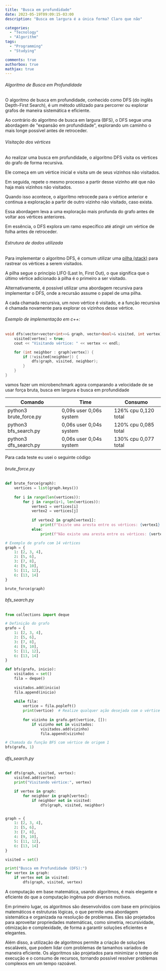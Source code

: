 ```yaml
---
title: "Busca em profundidade"
date: 2023-05-19T09:09:15-03:00
description: "Busca em largura é a única forma? Claro que não"

categories:
  - "Tecnology"
  - "Algorithm"
tags:
  - "Programming"
  - "Studying"

comments: true
authorbox: true
mathjax: true
---
```


###### Algoritmo de Busca em Profundidade

O algoritmo de busca em profundidade, conhecido como DFS (do inglês Depth-First Search), é um método utilizado para percorrer ou explorar grafos de maneira sistemática e eficiente. 

Ao contrário do algoritmo de busca em largura (BFS), o DFS segue uma abordagem de "expansão em profundidade", explorando um caminho o mais longe possível antes de retroceder.

###### Visitação dos vértices

Ao realizar uma busca em profundidade, o algoritmo DFS visita os vértices do grafo de forma recursiva. 

Ele começa em um vértice inicial e visita um de seus vizinhos não visitados. 

Em seguida, repete o mesmo processo a partir desse vizinho até que não haja mais vizinhos não visitados. 

Quando isso acontece, o algoritmo retrocede para o vértice anterior e continua a exploração a partir de outro vizinho não visitado, caso exista.

Essa abordagem leva a uma exploração mais profunda do grafo antes de voltar aos vértices anteriores. 

Em essência, o DFS explora um ramo específico até atingir um vértice de folha antes de retroceder.

###### Estrutura de dados utilizada

Para implementar o algoritmo DFS, é comum utilizar uma [pilha (stack)](https://foxtechworld.github.io/2023/04/pilha/) para rastrear os vértices a serem visitados. 

A pilha segue o princípio LIFO (Last In, First Out), o que significa que o último vértice adicionado à pilha é o primeiro a ser visitado.

Alternativamente, é possível utilizar uma abordagem recursiva para implementar o DFS, onde a recursão assume o papel de uma pilha. 

A cada chamada recursiva, um novo vértice é visitado, e a função recursiva é chamada novamente para explorar os vizinhos desse vértice.

###### Exemplo de implementação em c++:

```cpp
void dfs(vector<vector<int>>& graph, vector<bool>& visited, int vertex) {
    visited[vertex] = true;
    cout << "Visitando vértice: " << vertex << endl;

    for (int neighbor : graph[vertex]) {
        if (!visited[neighbor]) {
            dfs(graph, visited, neighbor);
        }
    }
}
```

vamos fazer um microbenchmark agora comparando a velocidade de se usar força bruta, busca em largura e busca em profundidade

| Comando    | Time    | Consumo    |
|---------------- | --------------- | --------------- |
| python3 brute_force.py    | 0,09s user 0,06s system    | 126% cpu 0,120 total |
| python3 bfs_search.py    | 0,06s user 0,04s system | 120% cpu 0,085 total |
| python3 dfs_search.py   | 0,06s user 0,04s system   | 130% cpu 0,077 total   |

Para cada teste eu usei o seguinte código

###### brute_force.py
```py
def brute_force(graph):
    vertices = list(graph.keys())
    
    for i in range(len(vertices)):
        for j in range(i+1, len(vertices)):
            vertex1 = vertices[i]
            vertex2 = vertices[j]
            
            if vertex2 in graph[vertex1]:
                print(f"Existe uma aresta entre os vértices: {vertex1} - {vertex2}")
            else:
                print(f"Não existe uma aresta entre os vértices: {vertex1} - {vertex2}")

# Exemplo de grafo com 14 vértices
graph = {
    1: [2, 3, 4],
    2: [5, 6],
    3: [7, 8],
    4: [9, 10],
    5: [11, 12],
    6: [13, 14]
}

brute_force(graph)
```
###### bfs_search.py
```py
from collections import deque

# Definição do grafo
grafo = {
    1: [2, 3, 4],
    2: [5, 6],
    3: [7, 8],
    4: [9, 10],
    5: [11, 12],
    6: [13, 14]
}

def bfs(grafo, inicio):
    visitados = set()
    fila = deque()
    
    visitados.add(inicio)
    fila.append(inicio)
    
    while fila:
        vertice = fila.popleft()
        print(vertice)  # Realize qualquer ação desejada com o vértice visitado
        
        for vizinho in grafo.get(vertice, []):
            if vizinho not in visitados:
                visitados.add(vizinho)
                fila.append(vizinho)

# Chamada da função BFS com vértice de origem 1
bfs(grafo, 1)
```
###### dfs_search.py
```py
def dfs(graph, visited, vertex):
    visited.add(vertex)
    print("Visitando vértice:", vertex)

    if vertex in graph:
        for neighbor in graph[vertex]:
            if neighbor not in visited:
                dfs(graph, visited, neighbor)


graph = {
    1: [2, 3, 4],
    2: [5, 6],
    3: [7, 8],
    4: [9, 10],
    5: [11, 12],
    6: [13, 14]
}

visited = set()

print("Busca em Profundidade (DFS):")
for vertex in graph:
    if vertex not in visited:
        dfs(graph, visited, vertex)
```

A computação em base matemática, usando algoritmos, é mais elegante e eficiente do que a computação ingênua por diversos motivos.

Em primeiro lugar, os algoritmos são desenvolvidos com base em princípios matemáticos e estruturas lógicas, o que permite uma abordagem sistemática e organizada na resolução de problemas. Eles são projetados para aproveitar propriedades matemáticas, como simetria, recursividade, otimização e complexidade, de forma a garantir soluções eficientes e elegantes.

Além disso, a utilização de algoritmos permite a criação de soluções escaláveis, que podem lidar com problemas de tamanhos variados de maneira eficiente. Os algoritmos são projetados para minimizar o tempo de execução e o consumo de recursos, tornando possível resolver problemas complexos em um tempo razoável.
